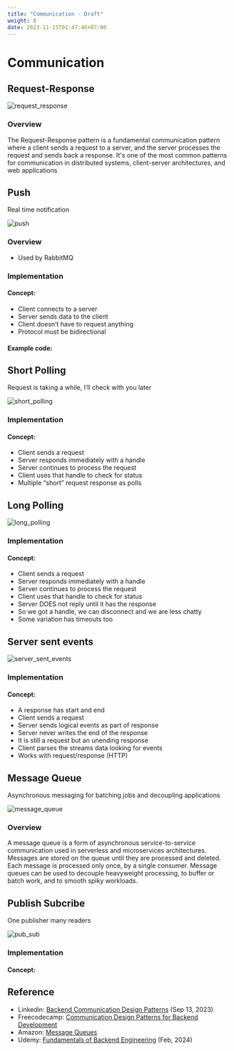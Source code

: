 ```yaml
---
title: "Communication - Draft"
weight: 8
date: 2023-11-15T01:47:46+07:00
---
```


# Communication

## Request-Response

![request_response](/research/be_protocol/communication/request_response.png)

### Overview

The Request-Response pattern is a fundamental communication pattern where a client sends a request to a server, and the server processes the request and sends back a response. It's one of the most common patterns for communication in distributed systems, client-server architectures, and web applications

## Push

Real time notification

![push](/research/be_protocol/communication/push.png)

### Overview

- Used by RabbitMQ

### Implementation

#### Concept:

- Client connects to a server
- Server sends data to the client
- Client doesn’t have to request anything
- Protocol must be bidirectional

#### Example code:

## Short Polling

Request is taking a while, I’ll check with you later

![short_polling](/research/be_protocol/communication/short_polling.png)

### Implementation

#### Concept:

- Client sends a request
- Server responds immediately with a handle
- Server continues to process the request
- Client uses that handle to check for status
- Multiple “short” request response as polls

## Long Polling

![long_polling](/research/be_protocol/communication/long_polling.png)

### Implementation

#### Concept:

- Client sends a request
- Server responds immediately with a handle
- Server continues to process the request
- Client uses that handle to check for status
- Server DOES not reply until it has the response
- So we got a handle, we can disconnect and we are less chatty
- Some variation has timeouts too

## Server sent events

![server_sent_events](/research/be_protocol/communication/server_sent_events.png)

### Implementation

#### Concept:

- A response has start and end
- Client sends a request
- Server sends logical events as part of response
- Server never writes the end of the response
- It is still a request but an unending response
- Client parses the streams data looking for events
- Works with request/response (HTTP)

## Message Queue

Asynchronous messaging for batching jobs and decoupling applications

![message_queue](/research/be_protocol/communication/message_queue.png)

### Overview

A message queue is a form of asynchronous service-to-service communication used in serverless and microservices architectures. Messages are stored on the queue until they are processed and deleted. Each message is processed only once, by a single consumer. Message queues can be used to decouple heavyweight processing, to buffer or batch work, and to smooth spiky workloads.

## Publish Subcribe

One publisher many readers

![pub_sub](/research/be_protocol/communication/pub_sub.png)

### Implementation

#### Concept:

## Reference

- Linkedin: [Backend Communication Design Patterns](https://www.linkedin.com/pulse/backend-communication-design-patterns-muhammad-iftekhar-ul-alam/) (Sep 13, 2023)
- Freecodecamp: [Communication Design Patterns for Backend Development](https://www.freecodecamp.org/news/communication-design-patterns-for-backend-development/)
- Amazon: [Message Queues](https://aws.amazon.com/message-queue/)
- Udemy: [Fundamentals of Backend Engineering](https://www.udemy.com/course/fundamentals-of-backend-communications-and-protocols) (Feb, 2024)
